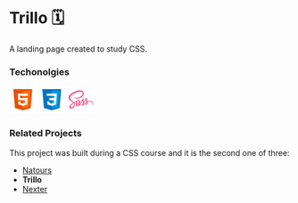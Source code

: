 # Trillo 🗓️

A landing page created to study CSS.

### Techonolgies

![HTML](.markdown/html.png "HTML")
![CSS](.markdown/css.png "CSS")
![SASS](.markdown/sass.png "SASS")

### Related Projects

This project was built during a CSS course and it is the second one of three:

- [Natours](https://github.com/rodrigo-orlandini/natours)
- **Trillo**
- [Nexter](https://github.com/rodrigo-orlandini/nexter)
